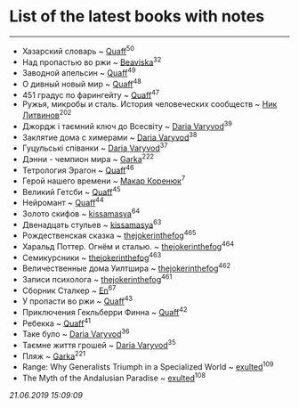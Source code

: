 # List of the latest books with notes
---

* Хазарский словарь ~ [Quaff](users/122/12267158-vkontakte)<sup>50</sup>
* Над пропастью во ржи ~ [Beaviska](users/102/10202544960024508-facebook)<sup>32</sup>
* Заводной апельсин ~ [Quaff](users/122/12267158-vkontakte)<sup>49</sup>
* О дивный новый мир ~ [Quaff](users/122/12267158-vkontakte)<sup>48</sup>
* 451 градус по фарингейту ~ [Quaff](users/122/12267158-vkontakte)<sup>47</sup>
* Ружья, микробы и сталь. История человеческих сообществ ~ [Ник Литвинов](users/241/241974816-vkontakte)<sup>202</sup>
* Джордж і таємний ключ до Всесвіту ~ [Daria Varyvod](users/829/829893410524253-facebook)<sup>39</sup>
* Заклятие дома с химерами ~ [Daria Varyvod](users/829/829893410524253-facebook)<sup>38</sup>
* Гуцульські співанки ~ [Daria Varyvod](users/829/829893410524253-facebook)<sup>37</sup>
* Дэнни -  чемпион мира ~ [Garka](users/115/115753719718250012620-google)<sup>222</sup>
* Тетрология Эрагон ~ [Quaff](users/122/12267158-vkontakte)<sup>46</sup>
* Герой нашего времени ~ [Макар Коренюк](users/126/126368737-vkontakte)<sup>7</sup>
* Великий Гетсби ~ [Quaff](users/122/12267158-vkontakte)<sup>45</sup>
* Нейромант ~ [Quaff](users/122/12267158-vkontakte)<sup>44</sup>
* Золото скифов ~ [kissamasya](users/684/68439978-vkontakte)<sup>64</sup>
* Двенадцать стульев ~ [kissamasya](users/684/68439978-vkontakte)<sup>63</sup>
* Рождественская сказка ~ [thejokerinthefog](users/317/317244423-vkontakte)<sup>465</sup>
* Харальд Поттер. Огнём и сталью. ~ [thejokerinthefog](users/317/317244423-vkontakte)<sup>464</sup>
* Семикурсники ~ [thejokerinthefog](users/317/317244423-vkontakte)<sup>463</sup>
* Величественные дома Уилтшира ~ [thejokerinthefog](users/317/317244423-vkontakte)<sup>462</sup>
* Записи психолога ~ [thejokerinthefog](users/317/317244423-vkontakte)<sup>461</sup>
* Сборник Сталкер ~ [En](users/333/333646551-vkontakte)<sup>67</sup>
* У пропасти во ржи ~ [Quaff](users/122/12267158-vkontakte)<sup>43</sup>
* Приключения Гекльберри Финна ~ [Quaff](users/122/12267158-vkontakte)<sup>42</sup>
* Ребекка ~ [Quaff](users/122/12267158-vkontakte)<sup>41</sup>
* Таке було ~ [Daria Varyvod](users/829/829893410524253-facebook)<sup>36</sup>
* Таємне життя грошей ~ [Daria Varyvod](users/829/829893410524253-facebook)<sup>35</sup>
* Пляж ~ [Garka](users/115/115753719718250012620-google)<sup>221</sup>
* Range: Why Generalists Triumph in a Specialized World ~ [exulted](users/100/100599204551896265722-google)<sup>109</sup>
* The Myth of the Andalusian Paradise ~ [exulted](users/100/100599204551896265722-google)<sup>108</sup>


_21.06.2019 15:09:09_
